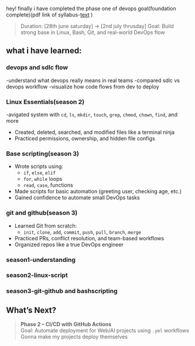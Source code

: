 hey! finally i have completed the phase one of devops goal(foundation complete)(pdf link of syllabus-[text](<c:/Users/Welcome/OneDrive/Documents/💾 Supernova DevOps  Roadmap.pdf>) )

> Duration: [28th june saturday] → [2nd july thrusday]
> Goal: Build strong base in Linux, Bash, Git, and real-world DevOps flow



## what i have learned:
### devops and sdlc flow
-understand what devops really means in real teams
-compared sdlc vs devops workflow
-visualize how code flows from dev to deploy

### Linux Essentials(season 2)
-avigated system with `cd`, `ls`, `mkdir`, `touch`, `grep`, `chmod`, `chown`, `find`, and more
- Created, deleted, searched, and modified files like a terminal ninja 
- Practiced permissions, ownership, and hidden file configs

### Base scripting(season 3)
- Wrote scripts using:
  - `if`, `else`, `elif`
  - `for`, `while` loops
  - `read`, `case`, functions
- Made scripts for basic automation (greeting user, checking age, etc.)
- Gained confidence to automate small DevOps tasks

### git and github(season 3)
- Learned Git from scratch:
  - `init`, `clone`, `add`, `commit`, `push`, `pull`, `branch`, `merge`
- Practiced PRs, conflict resolution, and team-based workflows
- Organized repos like a true DevOps engineer

### season1-understanding
### season2-linux-script
### season3-git-github and bashscripting

##  What’s Next?

>  **Phase 2 – CI/CD with GitHub Actions**  
> Goal: Automate deployment for Web/AI projects using `.yml` workflows  
> Gonna make my projects deploy themselves 
